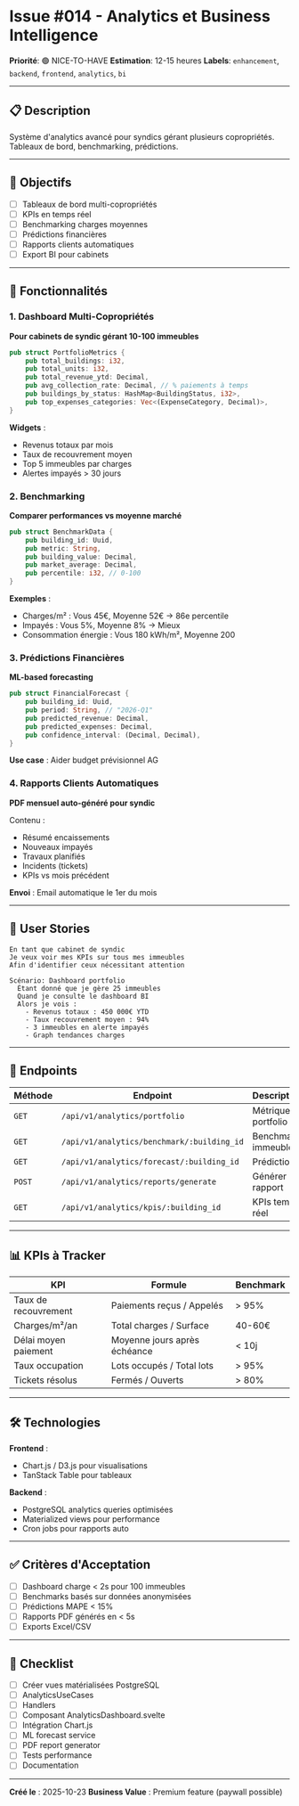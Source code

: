 # Issue #014 - Analytics et Business Intelligence

**Priorité**: 🟢 NICE-TO-HAVE
**Estimation**: 12-15 heures
**Labels**: `enhancement`, `backend`, `frontend`, `analytics`, `bi`

---

## 📋 Description

Système d'analytics avancé pour syndics gérant plusieurs copropriétés. Tableaux de bord, benchmarking, prédictions.

---

## 🎯 Objectifs

- [ ] Tableaux de bord multi-copropriétés
- [ ] KPIs en temps réel
- [ ] Benchmarking charges moyennes
- [ ] Prédictions financières
- [ ] Rapports clients automatiques
- [ ] Export BI pour cabinets

---

## 📐 Fonctionnalités

### 1. Dashboard Multi-Copropriétés

**Pour cabinets de syndic gérant 10-100 immeubles**

```rust
pub struct PortfolioMetrics {
    pub total_buildings: i32,
    pub total_units: i32,
    pub total_revenue_ytd: Decimal,
    pub avg_collection_rate: Decimal, // % paiements à temps
    pub buildings_by_status: HashMap<BuildingStatus, i32>,
    pub top_expenses_categories: Vec<(ExpenseCategory, Decimal)>,
}
```

**Widgets** :
- Revenus totaux par mois
- Taux de recouvrement moyen
- Top 5 immeubles par charges
- Alertes impayés > 30 jours

### 2. Benchmarking

**Comparer performances vs moyenne marché**

```rust
pub struct BenchmarkData {
    pub building_id: Uuid,
    pub metric: String,
    pub building_value: Decimal,
    pub market_average: Decimal,
    pub percentile: i32, // 0-100
}
```

**Exemples** :
- Charges/m² : Vous 45€, Moyenne 52€ → 86e percentile
- Impayés : Vous 5%, Moyenne 8% → Mieux
- Consommation énergie : Vous 180 kWh/m², Moyenne 200

### 3. Prédictions Financières

**ML-based forecasting**

```rust
pub struct FinancialForecast {
    pub building_id: Uuid,
    pub period: String, // "2026-Q1"
    pub predicted_revenue: Decimal,
    pub predicted_expenses: Decimal,
    pub confidence_interval: (Decimal, Decimal),
}
```

**Use case** : Aider budget prévisionnel AG

### 4. Rapports Clients Automatiques

**PDF mensuel auto-généré pour syndic**

Contenu :
- Résumé encaissements
- Nouveaux impayés
- Travaux planifiés
- Incidents (tickets)
- KPIs vs mois précédent

**Envoi** : Email automatique le 1er du mois

---

## 📝 User Stories

```gherkin
En tant que cabinet de syndic
Je veux voir mes KPIs sur tous mes immeubles
Afin d'identifier ceux nécessitant attention

Scénario: Dashboard portfolio
  Étant donné que je gère 25 immeubles
  Quand je consulte le dashboard BI
  Alors je vois :
    - Revenus totaux : 450 000€ YTD
    - Taux recouvrement moyen : 94%
    - 3 immeubles en alerte impayés
    - Graph tendances charges
```

---

## 🔧 Endpoints

| Méthode | Endpoint | Description |
|---------|----------|-------------|
| `GET` | `/api/v1/analytics/portfolio` | Métriques portfolio |
| `GET` | `/api/v1/analytics/benchmark/:building_id` | Benchmark immeuble |
| `GET` | `/api/v1/analytics/forecast/:building_id` | Prédictions |
| `POST` | `/api/v1/analytics/reports/generate` | Générer rapport |
| `GET` | `/api/v1/analytics/kpis/:building_id` | KPIs temps réel |

---

## 📊 KPIs à Tracker

| KPI | Formule | Benchmark |
|-----|---------|-----------|
| Taux de recouvrement | Paiements reçus / Appelés | > 95% |
| Charges/m²/an | Total charges / Surface | 40-60€ |
| Délai moyen paiement | Moyenne jours après échéance | < 10j |
| Taux occupation | Lots occupés / Total lots | > 95% |
| Tickets résolus | Fermés / Ouverts | > 80% |

---

## 🛠️ Technologies

**Frontend** :
- Chart.js / D3.js pour visualisations
- TanStack Table pour tableaux

**Backend** :
- PostgreSQL analytics queries optimisées
- Materialized views pour performance
- Cron jobs pour rapports auto

---

## ✅ Critères d'Acceptation

- [ ] Dashboard charge < 2s pour 100 immeubles
- [ ] Benchmarks basés sur données anonymisées
- [ ] Prédictions MAPE < 15%
- [ ] Rapports PDF générés en < 5s
- [ ] Exports Excel/CSV

---

## 🚀 Checklist

- [ ] Créer vues matérialisées PostgreSQL
- [ ] AnalyticsUseCases
- [ ] Handlers
- [ ] Composant AnalyticsDashboard.svelte
- [ ] Intégration Chart.js
- [ ] ML forecast service
- [ ] PDF report generator
- [ ] Tests performance
- [ ] Documentation

---

**Créé le** : 2025-10-23
**Business Value** : Premium feature (paywall possible)
